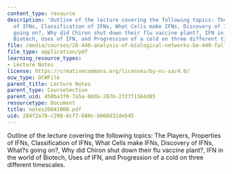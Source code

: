 ```yaml
---
content_type: resource
description: 'Outline of the lecture covering the following topics: The Players, Properties
  of IFNs, Classification of IFNs, What Cells make IFNs, Discovery of IFNs, What?s
  going on?, Why did Chiron shut down their flu vaccine plant?, IFN in the world of
  Biotech, Uses of IFN, and Progression of a cold on three different timescales.'
file: /media/courses/20-440-analysis-of-biological-networks-be-440-fall-2004/284f2a70c2908cf7680cb060d31deb45_notes20041008.pdf
file_type: application/pdf
learning_resource_types:
- Lecture Notes
license: https://creativecommons.org/licenses/by-nc-sa/4.0/
ocw_type: OCWFile
parent_title: Lecture Notes
parent_type: CourseSection
parent_uid: 450ba3f0-7a5a-0dda-2076-2f27f1564d85
resourcetype: Document
title: notes20041008.pdf
uid: 284f2a70-c290-8cf7-680c-b060d31deb45
---
```

Outline of the lecture covering the following topics: The Players, Properties of IFNs, Classification of IFNs, What Cells make IFNs, Discovery of IFNs, What?s going on?, Why did Chiron shut down their flu vaccine plant?, IFN in the world of Biotech, Uses of IFN, and Progression of a cold on three different timescales.
